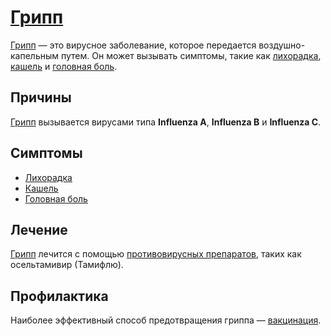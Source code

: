 # [Грипп](gripp.md)

[Грипп](gripp.md) — это вирусное заболевание, которое передается воздушно-капельным путем. Он может вызывать симптомы, такие как [лихорадка](fever.md), [кашель](cough.md) и [головная боль](headache.md).

## Причины
[Грипп](gripp.md) вызывается вирусами типа **Influenza A**, **Influenza B** и **Influenza C**.

## Симптомы
- [Лихорадка](fever.md)
- [Кашель](cough.md)
- [Головная боль](headache.md)

## Лечение
[Грипп](gripp.md) лечится с помощью [противовирусных препаратов](antiviral.md), таких как осельтамивир (Тамифлю).

## Профилактика
Наиболее эффективный способ предотвращения гриппа — [вакцинация](vaccination.md).
